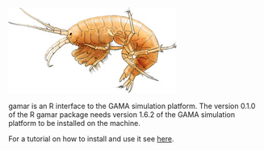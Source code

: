 ![Alt](/inst/images/logo.jpg "gamar")

gamar is an R interface to the GAMA simulation platform. The version 0.1.0 of
the R gamar package needs version 1.6.2 of the GAMA simulation platform to be
installed on the machine.

For a tutorial on how to install and use it see [here](http://choisy.github.io/gamar "Using gamar").
